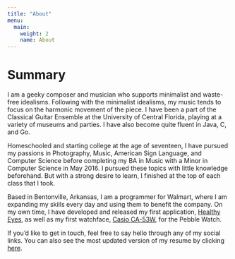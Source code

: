 ```yaml
---
title: "About"
menu:
  main:
    weight: 2
    name: About
---
```


# Summary

I am a geeky composer and musician who supports minimalist and waste-free idealisms. Following with the minimalist idealisms, my music tends to focus on the harmonic movement of the piece. I have been a part of the Classical Guitar Ensemble at the University of Central Florida, playing at a variety of museums and parties. I have also become quite fluent in Java, C, and Go.

Homeschooled and starting college at the age of seventeen, I have pursued my passions in Photography, Music, American Sign Language, and Computer Science before completing my BA in Music with a Minor in Computer Science in May 2016. I pursued these topics with little knowledge beforehand. But with a strong desire to learn, I finished at the top of each class that I took.

Based in Bentonville, Arkansas, I am a programmer for Walmart, where I am expanding my skills every day and using them to benefit the company. On my own time, I have developed and released my first application, [Healthy Eyes](https://github.com/jameschensmith/healthy-eyes), as well as my first watchface, [Casio CA-53W](https://github.com/jameschensmith/casio-ca-53w), for the Pebble Watch.

If you’d like to get in touch, feel free to say hello through any of my social links. You can also see the most updated version of my resume by clicking [here](https://drive.google.com/open?id=1AaOC4D2Z43wNVYeg_cvreiPWYILqg56-biQP0IOdCEo).
